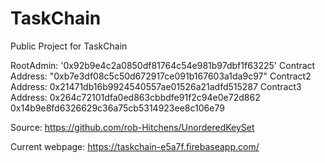 # TaskChain
Public Project for TaskChain


RootAdmin: '0x92b9e4c2a0850df81764c54e981b97dbf1f63225'
Contract Address: "0xb7e3df08c5c50d672917ce091b167603a1da9c97"
Contract2 Address: 0x21471db16b9924540557ae01526a21adfd515287
Contract3 Address: 0x264c72101dfa0ed863cbbdfe91f2c94e0e72d862
                   0x14b9e8fd6326629c36a75cb5314923ee8c106e79

Source: https://github.com/rob-Hitchens/UnorderedKeySet
  
Current webpage: https://taskchain-e5a7f.firebaseapp.com/
